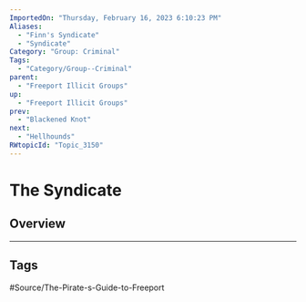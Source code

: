 ```yaml
---
ImportedOn: "Thursday, February 16, 2023 6:10:23 PM"
Aliases:
  - "Finn's Syndicate"
  - "Syndicate"
Category: "Group: Criminal"
Tags:
  - "Category/Group--Criminal"
parent:
  - "Freeport Illicit Groups"
up:
  - "Freeport Illicit Groups"
prev:
  - "Blackened Knot"
next:
  - "Hellhounds"
RWtopicId: "Topic_3150"
---
```

# The Syndicate
## Overview

---
## Tags
#Source/The-Pirate-s-Guide-to-Freeport

